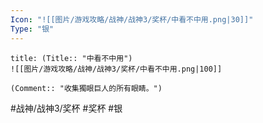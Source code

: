 ```yaml
---
Icon: "![[图片/游戏攻略/战神/战神3/奖杯/中看不中用.png|30]]"
Type: "银"
---
```

```ad-common-silver-trophy
title: (Title:: "中看不中用")
![[图片/游戏攻略/战神/战神3/奖杯/中看不中用.png|100]]

(Comment:: "收集獨眼巨人的所有眼睛。")
```

#战神/战神3/奖杯 #奖杯 #银
